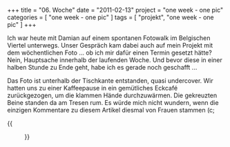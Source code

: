 +++
title = "06. Woche"
date = "2011-02-13"
project = "one week - one pic"
categories = [ "one week - one pic" ]
tags = [ "projekt", "one week - one pic" ]
+++

Ich war heute mit Damian auf einem spontanen Fotowalk im Belgischen Viertel unterwegs. Unser Gespräch kam dabei auch auf mein Projekt mit dem wöchentlichen Foto ... ob ich mir dafür einen Termin gesetzt hätte? Nein, Hauptsache innerhalb der laufenden Woche. Und bevor diese in einer halben Stunde zu Ende geht, habe ich es gerade noch geschafft ...

Das Foto ist unterhalb der Tischkante entstanden, quasi undercover. Wir hatten uns zu einer Kaffeepause in ein gemütliches Eckcafé zurückgezogen, um die klammen Hände durchzuwärmen. Die gekreuzten Beine standen da am Tresen rum. Es würde mich nicht wundern, wenn die einzigen Kommentare zu diesem Artikel diesmal von Frauen stammen (c;

{{<figure src="/images/1week1pic/20110213-142952-040.jpg" title="Kreuzweise">}}
